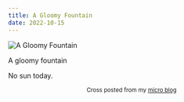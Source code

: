 ```yaml
---
title: A Gloomy Fountain
date: 2022-10-15
---
```

![A Gloomy Fountain](/9f99c14dbf.jpg)

<p>A gloomy fountain</p>
<p>No sun today.</p>



<center><small>Cross posted from my <a href='http://micro.blog/joshnicholas'>micro blog</a></small></center>

    